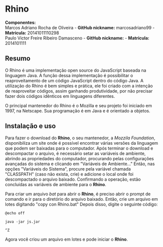 # Rhino

<b>Componentes:</b><br/>
Marcos Adriano Rocha de Oliveira - <b>GitHub nickname:</b> marcosadriano99 - <b>Matrícula:</b> 20141011110298<br/>
Paulo Victor Freire Ribeiro Damasceno - <b>GitHub nickname:</b> - <b>Matrícula:</b> 2014101111

<h2>Resumo</h2>

<p> O Rhino é uma implementação open source do JavaScript baseada na linguagem Java. A função dessa implementação é possibilitar o reaproveitamento de um código JavaScript dentro do código Java. A utilização do Rhino é bem simples e prática, ele foi criado com a intenção de reaproveitar códigos, assim ganhando produtividade, por não precisar fazer dois códigos idênticos em linguagens diferentes. </p>
<p> O principal mantenedor do Rhino é o Mozilla e seu projeto foi iniciado em 1997, na Netscape. Sua programação é em Java e é orientado a objetos. 
</p>

<h2>Instalação e uso</h2>

<p>Para fazer o download do <b>Rhino</b>, o seu mantenedor, a <i>Mozzila Foundation</i>, disponibiliza um site onde é possível encontrar várias versões da linguagem que podem ser baixadas para o computador. Após terminar o download e descompactar o arquivo, é necessário setar as variáveis de ambiente, abrindo as propriedades do computador, procurando pelas configurações avançadas do sistema e clicando em "Variáveis de Ambiente..." Então, nas opções "Variáveis do Sistema", procure pela variável chamada "CLASSPATH" (caso não exista, crie) e adicione o local onde foi descompactado o arquivo baixado. Confirmando a operação, estão concluídas as variáveis de ambiente para o <b>Rhino</b>.</p>
<p>Para criar um arquivo <i>bat</i> para abrir o <b>Rhino</b>, é preciso abrir o prompt de comando e ir para o diretório do arquivo baixado. Então, crie um arquivo em lotes digitando "copy con Rhino.bat" Depois disso, digite o seguinte código:</p>

~~~~
@echo off

java -jar js.jar

^Z
~~~~

<p>Agora você criou um arquivo em lotes e pode iniciar o <b>Rhino</b>.
